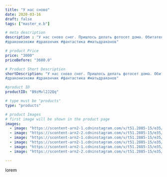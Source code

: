```yaml
---
title: "У нас сново"
date: 2020-03-16
draft: false
tags: ["master_e.b"]

# meta description
description : "У нас сново снег. Пришлось делать фотосет дома. Обитатели аквариума с удовольствием приняли участие.
#драконизкожи #дракончик #фантастика #матьдраконов"

# product Price
price: "3000"
priceBefore: "3600.0"

# Product Short Description
shortDescription: "У нас сново снег. Пришлось делать фотосет дома. Обитатели аквариума с удовольствием приняли участие.
#драконизкожи #дракончик #фантастика #матьдраконов"

#product ID
productID: "B9zMvl2J2Qq"

# type must be "products"
type: "products"

# product Images
# first image will be shown in the product page
images:
  - image: "https://scontent-arn2-1.cdninstagram.com/v/t51.2885-15/e35/89814803_2789214084491114_5946646391610557610_n.jpg?se=7&tp=1&_nc_ht=scontent-arn2-1.cdninstagram.com&_nc_cat=102&_nc_ohc=e_x49yEbPPoAX8gA26p&oh=2ca03fd2e152ff1f7215ed0f1ec97b27&oe=606D21F1&ig_cache_key=MjI2NjIxMTA4MDg5MjU3MTk0NQ%3D%3D.2"
  - image: "https://scontent-arn2-2.cdninstagram.com/v/t51.2885-15/e35/90482589_251069885917817_6242943171640036759_n.jpg?se=7&tp=1&_nc_ht=scontent-arn2-2.cdninstagram.com&_nc_cat=105&_nc_ohc=8KhV9Z64tRIAX-Bj-Jf&oh=b5121c76b009736e91e252c70bf92350&oe=606B9938&ig_cache_key=MjI2NjIxMTA4MDkwOTExMDkyMw%3D%3D.2"
  - image: "https://scontent-arn2-1.cdninstagram.com/v/t51.2885-15/e35/90090239_207012793695210_8674315266410030285_n.jpg?se=7&tp=1&_nc_ht=scontent-arn2-1.cdninstagram.com&_nc_cat=106&_nc_ohc=gBaijT5NfvwAX8zvLGI&oh=ab4daa9331e4f9bafe1d81a0f3a7cf0b&oe=606D4ED4&ig_cache_key=MjI2NjIxMTA4MDk0MjcyMzM0Ng%3D%3D.2"
  - image: "https://scontent-arn2-1.cdninstagram.com/v/t51.2885-15/e35/89851921_117135483228709_1809403093151974125_n.jpg?se=7&tp=1&_nc_ht=scontent-arn2-1.cdninstagram.com&_nc_cat=101&_nc_ohc=dxvba1PYqykAX_Y8kJ-&oh=fbaa61b8c92ce462d508cf78c4f4fd45&oe=606B8C4A&ig_cache_key=MjI2NjIxMTA4MDk2Nzk2MjYyMw%3D%3D.2"
  - image: "https://scontent-arn2-1.cdninstagram.com/v/t51.2885-15/e35/89809171_753834358357405_4404758748951854422_n.jpg?se=7&tp=1&_nc_ht=scontent-arn2-1.cdninstagram.com&_nc_cat=101&_nc_ohc=XV8vIJIxs7YAX8ovdAj&oh=72e9f90d5b8255677f10341cd1f5139e&oe=606AB1B9&ig_cache_key=MjI2NjIxMTA4MDkzNDUxMTc5NA%3D%3D.2"
  - image: "https://scontent-arn2-2.cdninstagram.com/v/t51.2885-15/e35/89853602_3109127442433076_1959030691578387244_n.jpg?se=7&tp=1&_nc_ht=scontent-arn2-2.cdninstagram.com&_nc_cat=108&_nc_ohc=ehUfBv7kH-8AX8YT0iE&oh=d24752df5d1445813397aa2bb7c38641&oe=606A7A48&ig_cache_key=MjI2NjIxMTA4MDkyNjA0NTc5Nw%3D%3D.2"

---
```

lorem
